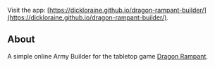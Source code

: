 Visit the app: [https://dickloraine.github.io/dragon-rampant-builder/](https://dickloraine.github.io/dragon-rampant-builder/).

## About

A simple online Army Builder for the tabletop game [Dragon Rampant](https://ospreypublishing.com/dragon-rampant).
